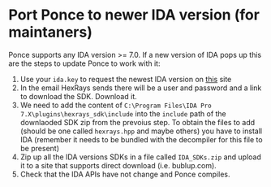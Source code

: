 # Port Ponce to newer IDA version (for maintaners)

Ponce supports any IDA version >= 7.0. If a new version of IDA pops up this are the steps to update Ponce to work with it:

1) Use your `ida.key` to request the newest IDA version on [this](https://www.hex-rays.com/updida/) site
2) In the email HexRays sends there will be a user and password and a link to download the SDK. Download it.
3) We need to add the content of `C:\Program Files\IDA Pro 7.X\plugins\hexrays_sdk\include` into the `include` path of the downlaoded SDK zip from the prevoius step. To obtain the files to add (should be one called `hexrays.hpp` and maybe others) you have to install IDA (remember it needs to be bundled with the decompiler for this file to be present)
4) Zip up all the IDA versions SDKs in a file called `IDA_SDKs.zip` and upload it to a site that supports direct download (i.e. bublup.com).
5) Check that the IDA APIs have not change and Ponce compiles.
